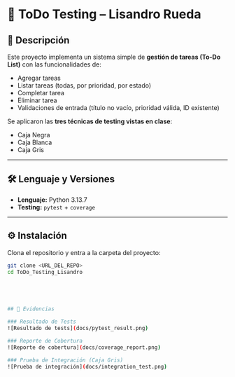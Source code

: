 # 📝 ToDo Testing – Lisandro Rueda

## 📌 Descripción
Este proyecto implementa un sistema simple de **gestión de tareas (To-Do List)** con las funcionalidades de:
- Agregar tareas
- Listar tareas (todas, por prioridad, por estado)
- Completar tarea
- Eliminar tarea
- Validaciones de entrada (título no vacío, prioridad válida, ID existente)

Se aplicaron las **tres técnicas de testing vistas en clase**:  
- Caja Negra  
- Caja Blanca  
- Caja Gris  

---

## 🛠️ Lenguaje y Versiones
- **Lenguaje:** Python 3.13.7  
- **Testing:** `pytest` + `coverage`  

---

## ⚙️ Instalación
Clona el repositorio y entra a la carpeta del proyecto:
```bash
git clone <URL_DEL_REPO>
cd ToDo_Testing_Lisandro





## 📸 Evidencias

### Resultado de Tests
![Resultado de tests](docs/pytest_result.png)

### Reporte de Cobertura
![Reporte de cobertura](docs/coverage_report.png)

### Prueba de Integración (Caja Gris)
![Prueba de integración](docs/integration_test.png)
